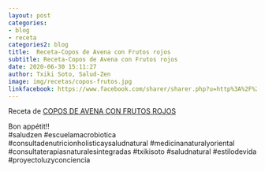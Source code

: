 ```yaml
---
layout: post
categories:
- blog
- receta
categories2: blog
title:  Receta-Copos de Avena con Frutos rojos
subtitle: Receta-Copos de Avena con Frutos rojos
date: 2020-06-30 15:11:27
author: Txiki Soto, Salud-Zen
image: img/recetas/copos-frutos.jpg
linkfacebook: https://www.facebook.com/sharer/sharer.php?u=http%3A%2F%2Fwww.salud-zen.com%2Fblog%2Freceta%2F2020%2F06%2F30%2Freceta-avena-frutos-rojos.html&amp;src=sdkpreparse
---
```

Receta de [COPOS DE AVENA CON FRUTOS ROJOS][receta]  

Bon appétit!!  
#saludzen
#escuelamacrobiotica
#consultadenutricionholisticaysaludnatural
#medicinanaturalyoriental
#consultaterapiasnaturalesintegradas
#txikisoto
#saludnatural
#estilodevida
#proyectoluzyconciencia



[receta]: {{site.url}}{{site.baseurl}}/postres/2020/06/30/copos-frutos.html
